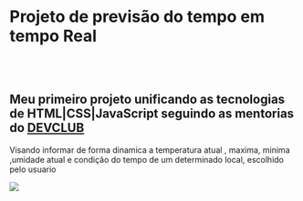 <h1>Projeto de previsão do tempo em tempo Real </h1>
<br>
<br>
<h2>Meu primeiro projeto unificando as tecnologias de HTML|CSS|JavaScript seguindo as mentorias do <a href="https://rodolfomori.com.br/devclub">DEVCLUB</a> </h2>
<p>Visando informar de forma dinamica a temperatura atual , maxima, minima ,umidade atual e condição do tempo de um determinado local, escolhido pelo usuario  </p>

<img src="https://github.com/FernandoPainko/March1-/blob/master/ProjetoPrevisaoTempo/projetoPrevisao/assets/Layout%20previs%C3%A3o%20.png?raw=true"/>

